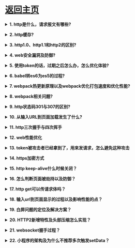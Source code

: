 # [返回主页](https://github.com/evenMai92/front-end-interview/blob/master/README.md)

<b><details><summary>1. http是什么，请求报文有哪些?</summary></b>
答案：

1. http(Hypertext transfer protocol)超文本传输协议，通过浏览器和服务器进行数据交互，进行超文本（文本、图片、视频等）传输的规定。也就是说，http协议规定了超文本传输所要遵守的规则；HTTP协议的特点：
* HTTP协议是无状态的
* HTTP协议是无连接的
* HTTP是媒体独立的

2.请求报文包含请求行、请求头和请求体

[详解](https://www.cnblogs.com/lmh001/p/9928517.html)

公司：金蝶科技、腾讯
</details>

<b><details><summary>2. http缓存?</summary></b>
答案：
[详解](https://www.jianshu.com/p/54cc04190252)

公司：金蝶科技、腾讯、阿里
</details>

<b><details><summary>3. http1.0、http1.1和http2的区别?</summary></b>
答案：
[详解](https://www.cnblogs.com/heluan/p/8620312.html)

公司：金蝶科技
</details>

<b><details><summary>4. web安全漏洞及防御?</summary></b>
答案：
[详解](https://www.cnblogs.com/fundebug/p/details-about-6-web-security.html)

公司：腾讯
</details>

<b><details><summary>5. 使用token的话，过期之后怎么办，怎么优化体验?</summary></b>
答案：
[详解1](https://zhuanlan.zhihu.com/p/54598246)
[详解2](https://segmentfault.com/a/1190000016946316)

公司：腾讯，顺丰科技
</details>

<b><details><summary>6. babel转es6为es5的过程?</summary></b>
答案：
>ES6代码输入 ==》 babylon进行解析 ==》 得到AST
==》 plugin用babel-traverse对AST树进行遍历转译 ==》 得到新的AST树
==》 用babel-generator通过AST树生成ES5代码

[详解](https://www.jianshu.com/p/e9b94b2d52e2)

公司：顺丰科技
</details>

<b><details><summary>7. webpack热更新原理以及webpack优化打包速度和优化性能?</summary></b>
答案：
[详解](https://www.cnblogs.com/gaoht/p/11310365.html)

公司：顺丰科技、阿里
</details>

<b><details><summary>8. webpack相关问题?</summary></b>
问题：
- webpack
  - 单独将代码库(如antd)打扮成一个js文件？
    - 打包时，会将antd打扮成几个文件?
  - 如何按需打包代码(只打包已改动的和相关的代码包)
  - 多页面应用打包?
    - 多页面应用的依赖管理
  - ssr和spa的混合打包问题
  - 分模块打包

公司：腾讯、抖音
</details>

<b><details><summary>9. http状态码301与307的区别?</summary></b>
问题：[详解](https://www.wanghuiblog.com/post/301-302-307-redirection/)

公司：腾讯音乐
</details>

<b><details><summary>10. 从输入URL到页面加载发生了什么?</summary></b>
答案：[详解](https://segmentfault.com/a/1190000006879700)

公司：顺丰科技
</details>

<b><details><summary>11. http三次握手与四次挥手</summary></b>
答案：[详解](https://baijiahao.baidu.com/s?id=1654225744653405133&wfr=spider&for=pc)

公司：顺丰科技
</details>

<b><details><summary>12. web性能优化</summary></b>
答案：

[重排与重绘](https://mp.weixin.qq.com/s/BboZ5wxNaXXjpAFignOYdw)

[加载技术](https://www.jianshu.com/p/ba9759384ecf)

[白屏优化](https://segmentfault.com/a/1190000020383064?utm_source=tag-newest)

[更多](https://zhuanlan.zhihu.com/p/39878259)

公司：顺丰科技
</details>

<b><details><summary>13. token被攻击者已经拿到了，用来发请求，怎么避免这种攻击</summary></b>
答案：

* 在存储的时候把 token 进行对称加密存储，用时解开。
* 将请求 URL、时间戳、token 三者进行合并加盐签名，服务端校验有效性。
* HTTPS 对 URL 进行判断

公司：腾讯
</details>

<b><details><summary>14. https加密方式</summary></b>
答案：[详解](https://segmentfault.com/a/1190000019687184)

公司：腾讯
</details>

<b><details><summary>15. http keep-alive什么时候关闭？</summary></b>
答案：[详解](https://blog.51cto.com/yangsj/1788301)

公司：腾讯微视
</details>

<b><details><summary>16. 怎么判断页面被劫持以及防御？</summary></b>
答案：[详解](https://zhuanlan.zhihu.com/p/32059056)

公司：腾讯微视
</details>

<b><details><summary>17. http get可以传请求体吗？</summary></b>
答案：[详解](https://www.jianshu.com/p/c025273d78db)

公司：腾讯微视
</details>

<b><details><summary>18. 输入url到页面显示的过程以及影响性能的点？</summary></b>
答案：[详解](https://juejin.cn/post/6895616443334066183)

公司：腾讯微保
</details>

<b><details><summary>19. 白屏问题的定位及解决方案？</summary></b>
答案：

公司：腾讯微保
</details>

<b><details><summary>20. HTTP2新增特性及头部压缩怎么实现？</summary></b>
答案：[详解头部压缩](https://www.cnblogs.com/cangqinglang/p/12629087.html)

公司：联想
</details>

<b><details><summary>21. websocket握手过程？</summary></b>
答案：[详解](https://blog.csdn.net/yournevermore/article/details/103067079)

公司：腾讯
</details>

<b><details><summary>22. 小程序的架构及为什么不推荐多次触发setData？</summary></b>
答案：
[架构讨论](https://www.zhihu.com/question/446103629/answer/1801809960)
[setData问题](https://developers.weixin.qq.com/miniprogram/dev/framework/performance/tips.html)

公司：腾讯
</details>